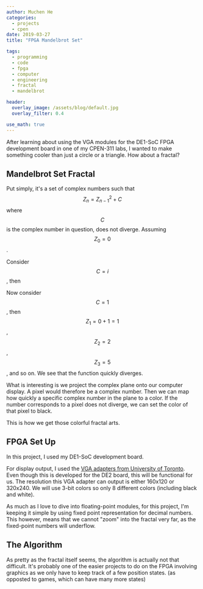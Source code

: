 ```yaml
---
author: Muchen He
categories:
  - projects
  - cpen
date: 2019-03-27
title: "FPGA Mandelbrot Set"

tags:
  - programming
  - code
  - fpga
  - computer
  - engineering
  - fractal
  - mandelbrot

header:
  overlay_image: /assets/blog/default.jpg
  overlay_filter: 0.4

use_math: true
---
```


After learning about using the VGA modules for the DE1-SoC FPGA development board in one of my CPEN-311 labs, I wanted to make something cooler than just a circle or a triangle. How about a fractal?

<!-- excerpt -->

## Mandelbrot Set Fractal

Put simply, it's a set of complex numbers such that $$Z_n=Z_{n-1}^2+C$$ where $$C$$ is the complex number in question, does not diverge. Assuming $$Z_0=0$$.


Consider $$C=i$$, then 

Now consider $$C=1$$, then $$Z_1=0+1=1$$, $$Z_2=2$$, $$Z_3=5$$, and so on. We see that the function quickly diverges. 

What is interesting is we project the complex plane onto our computer display. A pixel would therefore be a complex number. Then we can map how quickly a specific complex number in the plane to a color. If the number corresponds to a pixel does not diverge, we can set the color of that pixel to black.

This is how we get those colorful fractal arts.



## FPGA Set Up

In this project, I used my DE1-SoC development board. 

For display output, I used the [VGA adapters from University of Toronto](http://www.eecg.utoronto.ca/~jayar/ece241_06F/vga/). Even though this is developed for the DE2 board, this will be functional for us. The resolution this VGA adapter can output is either 160x120 or 320x240. We will use 3-bit colors so only 8 different colors (including black and white).

As much as I love to dive into floating-point modules, for this project, I'm keeping it simple by using fixed point representation for decimal numbers. This however, means that we cannot "zoom" into the fractal very far, as the fixed-point numbers will underflow.


## The Algorithm

As pretty as the fractal itself seems, the algorithm is actually not that difficult. It's probably one of the easier projects to do on the FPGA involving graphics as we only have to keep track of a few position states. (as opposted to games, which can have many more states)
